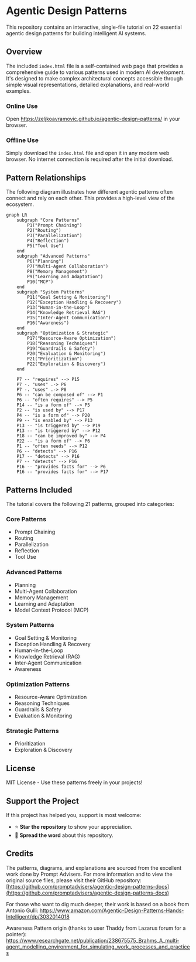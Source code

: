 # Agentic Design Patterns

This repository contains an interactive, single-file tutorial on 22 essential agentic design patterns for building intelligent AI systems.



## Overview

The included `index.html` file is a self-contained web page that provides a comprehensive guide to various patterns used in modern AI development. It's designed to make complex architectural concepts accessible through simple visual representations, detailed explanations, and real-world examples.

### Online Use
Open https://zeljkoavramovic.github.io/agentic-design-patterns/ in your browser.

### Offline Use
Simply download the `index.html` file and open it in any modern web browser. No internet connection is required after the initial download.



## Pattern Relationships

The following diagram illustrates how different agentic patterns often connect and rely on each other. This provides a high-level view of the ecosystem.

```mermaid
graph LR
    subgraph "Core Patterns"
        P1("Prompt Chaining")
        P2("Routing")
        P3("Parallelization")
        P4("Reflection")
        P5("Tool Use")
    end
    subgraph "Advanced Patterns"
        P6("Planning")
        P7("Multi-Agent Collaboration")
        P8("Memory Management")
        P9("Learning and Adaptation")
        P10("MCP")
    end
    subgraph "System Patterns"
        P11("Goal Setting & Monitoring")
        P12("Exception Handling & Recovery")
        P13("Human-in-the-Loop")
        P14("Knowledge Retrieval RAG")
        P15("Inter-Agent Communication")
        P16("Awareness")
    end
    subgraph "Optimization & Strategic"
        P17("Resource-Aware Optimization")
        P18("Reasoning Techniques")
        P19("Guardrails & Safety")
        P20("Evaluation & Monitoring")
        P21("Prioritization")
        P22("Exploration & Discovery")
    end

    P7 -- "requires" --> P15
    P7 -. "uses" .-> P6
    P7 -. "uses" .-> P8
    P6 -- "can be composed of" --> P1
    P6 -- "often requires" --> P5
    P14 -- "is a form of" --> P5
    P2 -- "is used by" --> P17
    P4 -- "is a form of" --> P20
    P9 -- "is enabled by" --> P13
    P13 -- "is triggered by" --> P19
    P13 -- "is triggered by" --> P12
    P18 -- "can be improved by" --> P4
    P22 -- "is a form of" --> P6
    P1 -- "often needs" --> P12
    P6 -- "detects" --> P16
    P17 -- "detects" --> P16
    P7 -- "detects" --> P16
    P16 -- "provides facts for" --> P6
    P16 -- "provides facts for" --> P17
```



## Patterns Included

The tutorial covers the following 21 patterns, grouped into categories:

### Core Patterns
- Prompt Chaining
- Routing
- Parallelization
- Reflection
- Tool Use

### Advanced Patterns
- Planning
- Multi-Agent Collaboration
- Memory Management
- Learning and Adaptation
- Model Context Protocol (MCP)

### System Patterns
- Goal Setting & Monitoring
- Exception Handling & Recovery
- Human-in-the-Loop
- Knowledge Retrieval (RAG)
- Inter-Agent Communication
- Awareness

### Optimization Patterns
- Resource-Aware Optimization
- Reasoning Techniques
- Guardrails & Safety
- Evaluation & Monitoring

### Strategic Patterns

- Prioritization
- Exploration & Discovery



## License

MIT License - Use these patterns freely in your projects!



## Support the Project

If this project has helped you, support is most welcome:

- ⭐ **Star the repository** to show your appreciation.
- 💬 **Spread the word** about this repository.



## Credits

The patterns, diagrams, and explanations are sourced from the excellent work done by Prompt Advisers. For more information and to view the original source files, please visit their GitHub repository:
[https://github.com/promptadvisers/agentic-design-patterns-docs](https://github.com/promptadvisers/agentic-design-patterns-docs)

For those who want to dig much deeper, their work is based on a book from Antonio Gulli:
https://www.amazon.com/Agentic-Design-Patterns-Hands-Intelligent/dp/3032014018

Awareness Pattern origin (thanks to user Thaddy from Lazarus forum for a pointer):
https://www.researchgate.net/publication/238675575_Brahms_A_multi-agent_modelling_environment_for_simulating_work_processes_and_practices